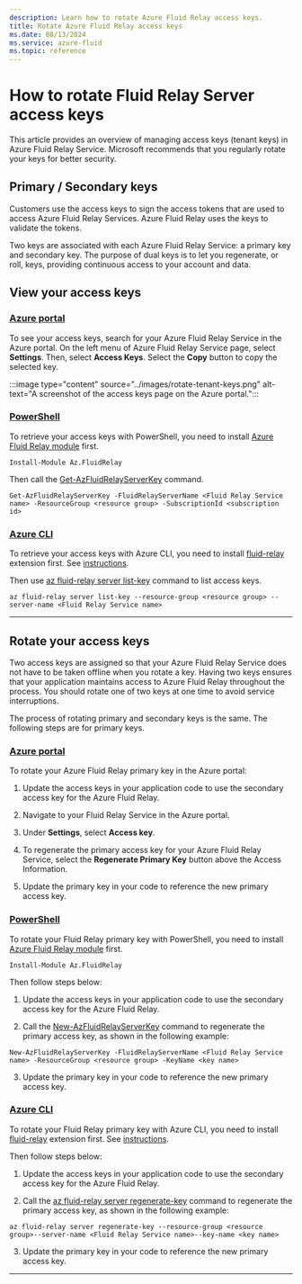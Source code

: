 ```yaml
---
description: Learn how to rotate Azure Fluid Relay access keys.
title: Rotate Azure Fluid Relay access keys
ms.date: 08/13/2024
ms.service: azure-fluid
ms.topic: reference
---
```


# How to rotate Fluid Relay Server access keys
This article provides an overview of managing access keys (tenant keys) in Azure Fluid Relay Service. Microsoft recommends that you regularly rotate your keys for better security.

## Primary / Secondary keys
Customers use the access keys to sign the access tokens that are used to access Azure Fluid Relay Services. Azure Fluid Relay uses the keys to validate the tokens.

Two keys are associated with each Azure Fluid Relay Service: a primary key and secondary key. The purpose of dual keys is to let you regenerate, or roll, keys, providing continuous access to your account and data.

## View your access keys

### [Azure portal](#tab/azure-portal)
To see your access keys, search for your Azure Fluid Relay Service in the Azure portal. On the left menu of Azure Fluid Relay Service page, select **Settings**. Then, select **Access Keys**. Select the **Copy** button to copy the selected key.

:::image type="content" source="../images/rotate-tenant-keys.png" alt-text="A screenshot of the access keys page on the Azure portal.":::

### [PowerShell](#tab/azure-powershell)
To retrieve your access keys with PowerShell, you need to install [Azure Fluid Relay module](/powershell/module/az.fluidrelay) first.

```azurepowershell
Install-Module Az.FluidRelay
```

Then call the [Get-AzFluidRelayServerKey](/powershell/module/az.fluidrelay/get-azfluidrelayserverkey) command.

```azurepowershell
Get-AzFluidRelayServerKey -FluidRelayServerName <Fluid Relay Service name> -ResourceGroup <resource group> -SubscriptionId <subscription id>
```

### [Azure CLI](#tab/azure-cli)
To retrieve your access keys with Azure CLI, you need to install [fluid-relay](/cli/azure/fluid-relay) extension first. See [instructions](/cli/azure/azure-cli-extensions-overview).

Then use [az fluid-relay server list-key](/cli/azure/fluid-relay/server?view=azure-cli-latest&preserve-view=true#az-fluid-relay-server-list-key) command to list access keys.

```azurecli
az fluid-relay server list-key --resource-group <resource group> --server-name <Fluid Relay Service name>
```

---

## Rotate your access keys
Two access keys are assigned so that your Azure Fluid Relay Service does not have to be taken offline when you rotate a key. Having two keys ensures that your application maintains access to Azure Fluid Relay throughout the process. You should rotate one of two keys at one time to avoid service interruptions.

The process of rotating primary and secondary keys is the same. The following steps are for primary keys.

### [Azure portal](#tab/azure-portal)
To rotate your Azure Fluid Relay primary key in the Azure portal:

1. Update the access keys in your application code to use the secondary access key for the Azure Fluid Relay.

2. Navigate to your Fluid Relay Service in the Azure portal.

3. Under **Settings**, select **Access key**.

4. To regenerate the primary access key for your Azure Fluid Relay Service, select the **Regenerate Primary Key** button above the Access Information.

5. Update the primary key in your code to reference the new primary access key.

### [PowerShell](#tab/azure-powershell)
To rotate your Fluid Relay primary key with PowerShell, you need to install [Azure Fluid Relay module](/powershell/module/az.fluidrelay) first.

```azurepowershell
Install-Module Az.FluidRelay
```

Then follow steps below:

1. Update the access keys in your application code to use the secondary access key for the Azure Fluid Relay.

2. Call the [New-AzFluidRelayServerKey](/powershell/module/az.fluidrelay/new-azfluidrelayserverkey) command to regenerate the primary access key, as shown in the following example:


```azurepowershell
New-AzFluidRelayServerKey -FluidRelayServerName <Fluid Relay Service name> -ResourceGroup <resource group> -KeyName <key name>
```

3. Update the primary key in your code to reference the new primary access key.

### [Azure CLI](#tab/azure-cli)
To rotate your Fluid Relay primary key with Azure CLI, you need to install [fluid-relay](/cli/azure/fluid-relay) extension first. See [instructions](/cli/azure/azure-cli-extensions-overview).

Then follow steps below:

1. Update the access keys in your application code to use the secondary access key for the Azure Fluid Relay.

2. Call the [az fluid-relay server regenerate-key](/cli/azure/fluid-relay/server?view=azure-cli-latest&preserve-view=true#az-fluid-relay-server-regenerate-key) command to regenerate the primary access key, as shown in the following example:

```azurecli
az fluid-relay server regenerate-key --resource-group <resource group>--server-name <Fluid Relay Service name>--key-name <key name>
```

3. Update the primary key in your code to reference the new primary access key.

---